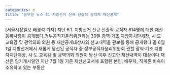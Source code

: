 ```yaml
---
categories: e
title: "공무원 뉴스 61 지방선거 신규 선출직 공직자 재산공개"
---
```

[서울시정일보 배경석 기자] 지난 6.1. 지방선거 신규 선출직 공직자 814명에 대한 재산등록사항이 공개됐다.정부공직자윤리위원회는 30일 광역·기초 지방자치단체장, 시·도 교육감 및 광역의회 의원 등 재산공개대상자의 신고내역을 관보를 통해 공개했다.올 6월 1일 지방선거에서 새롭게 당선된 공직자 중 정부공직자윤리위원회 관할 광역·기초 지방자치단체장, 시·도 교육감 및 광역의회 의원이 당선 이후 신고한 재산내역이 대상이다.재산은 임기개시일인 지난 7월 1일 기준 재산신고서에 포함된 본인, 배우자, 직계존·비속이 소유하고 있는 부동산